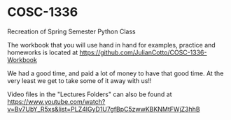 # COSC-1336
Recreation of Spring Semester Python Class

The workbook that you will use hand in hand for examples, practice and homeworks is located at https://github.com/JulianCotto/COSC-1336-Workbook

We had a good time, and paid a lot of money to have that good time. 
At the very least we get to take some of it away with us!!

Video files in the "Lectures Folders" can also be found at https://www.youtube.com/watch?v=Bv7UbY_R5xs&list=PLZ4lGyD1U7gfBpC5zwwKBKNMtFWjZ3hhB
